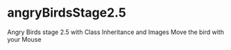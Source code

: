 # angryBirdsStage2.5
Angry Birds stage 2.5 with Class Inheritance and Images
Move the bird with your Mouse
